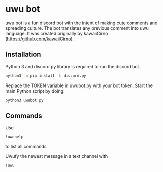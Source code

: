 # uwu bot

uwu bot is a fun discord bot with the intent of making cute comments and spreading culture. The bot translates any previous comment into uwu language. 
It was created originally by kawaiiCirno (https://github.com/kawaiiCirno).

## Installation

Python 3 and discord.py library is required to run the discord bot.

```bash
python3 -m pip install -U discord.py
```

Replace the TOKEN variable in uwubot.py with your bot token.
Start the main Python script by doing:
```bash
python3 uwubot.py
```

## Commands
Use 

```bash
!uwuhelp
```

to list all commands.

Uwufy the newest message in a text channel with

```bash
!uwu
```

